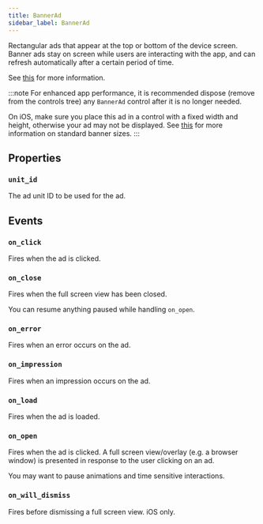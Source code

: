 ```yaml
---
title: BannerAd
sidebar_label: BannerAd
---
```


Rectangular ads that appear at the top or bottom of the device screen. 
Banner ads stay on screen while users are interacting with the app, and can refresh automatically after a certain period of time.

See [this](/docs/controls/ads) for more information.

:::note
For enhanced app performance, it is recommended dispose (remove from the controls tree) any `BannerAd` control after it is no longer needed.

On iOS, make sure you place this ad in a control with a fixed width and height, otherwise your ad may not be displayed. 
See [this](https://developers.google.com/admob/flutter/banner/fixed-size) for more information on standard banner sizes.
:::

## Properties

### `unit_id`

The ad unit ID to be used for the ad.

## Events

### `on_click`

Fires when the ad is clicked.

### `on_close`

Fires when the full screen view has been closed. 

You can resume anything paused while handling `on_open`.

### `on_error`

Fires when an error occurs on the ad.

### `on_impression`

Fires when an impression occurs on the ad.

### `on_load`

Fires when the ad is loaded.

### `on_open`

Fires when the ad is clicked. A full screen view/overlay (e.g. a browser window) is presented in response to the user clicking on an ad. 

You may want to pause animations and time sensitive interactions.

### `on_will_dismiss`

Fires before dismissing a full screen view. iOS only.